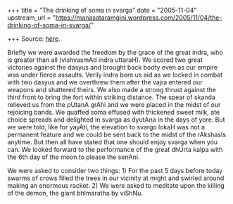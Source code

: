 +++
title = "The drinking of soma in svarga"
date = "2005-11-04"
upstream_url = "https://manasataramgini.wordpress.com/2005/11/04/the-drinking-of-soma-in-svarga/"

+++
Source: [here](https://manasataramgini.wordpress.com/2005/11/04/the-drinking-of-soma-in-svarga/).

Briefly we were awarded the freedom by the grace of the great indra, who
is greater than all (vishvasmAd indra uttaraH). We scored two great
victories against the dasyus and brought back booty even as our empire
was under fierce assaults. Verily indra bore us aid as we locked in
combat with two dasyus and we overthrew them after the vajra entered our
weapons and shattered theirs. We also made a strong thrust against the
third front to bring the fort within striking distance. The spear of
skanda relieved us from the pUtanA grAhi and we were placed in the midst
of our rejoicing bands. We quaffed soma effused with thickened sweet
milk, ate choice spreads and delighted in svarga as dyutAna in the days
of yore. But we were told, like for yayAti, the elevation to svargo
lokaH was not a permanent feature and we could be sent back to the midst
of the rAkshasIs anytime. But then all have stated that one should enjoy
svarga when you can. We looked forward to the performance of the great
dhUrta kalpa with the 6th day of the moon to please the senAni.

We were asked to consider two things: 1) For the past 5 days before
today swarms of crows filled the trees in our vicinity at might and
swirled around making an enormous racket. 2) We were asked to meditate
upon the killing of the demon, the giant bhImaratha by viShNu.

